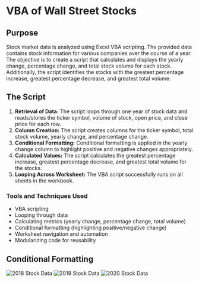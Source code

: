 # VBA of Wall Street Stocks

## Purpose
Stock market data is analyzed using Excel VBA scripting. The provided data contains stock information for various companies over the course of a year. The objective is to create a script that calculates and displays the yearly change, percentage change, and total stock volume for each stock. Additionally, the script identifies the stocks with the greatest percentage increase, greatest percentage decrease, and greatest total volume.

## The Script
1. __Retrieval of Data:__ The script loops through one year of stock data and reads/stores the ticker symbol, volume of stock, open price, and close price for each row.
2. __Column Creation:__ The script creates columns for the ticker symbol, total stock volume, yearly change, and percentage change.
3. __Conditional Formatting:__ Conditional formatting is applied in the yearly change column to highlight positive and negative changes appropriately.
4. __Calculated Values:__ The script calculates the greatest percentage increase, greatest percentage decrease, and greatest total volume for the stocks.
5. __Looping Across Worksheet:__ The VBA script successfully runs on all sheets in the workbook.

### Tools and Techniques Used
- VBA scripting
- Looping through data
- Calculating metrics (yearly change, percentage change, total volume)
- Conditional formatting (highlighting positive/negative change)
- Worksheet navigation and automation
- Modularizing code for reusability

## Conditional Formatting
![2018 Stock Data](https://github.com/robert-z-lehr/VBA-Automated-Stock-Evaluation/blob/main/images/stock-data-2018.png)
![2019 Stock Data](https://github.com/robert-z-lehr/VBA-Automated-Stock-Evaluation/blob/main/images/stock-data-2019.png)
![2020 Stock Data](https://github.com/robert-z-lehr/VBA-Automated-Stock-Evaluation/blob/main/images/stock-data-2020.png)